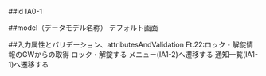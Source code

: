 ##id
IA0-1

##model（データモデル名称）
デフォルト画面

##入力属性とバリデーション、attributesAndValidation
Ft.22:ロック・解錠情報のGWからの取得
ロック・解錠する
メニュー(IA1-2)へ遷移する
通知一覧(IA1-1)へ遷移する

